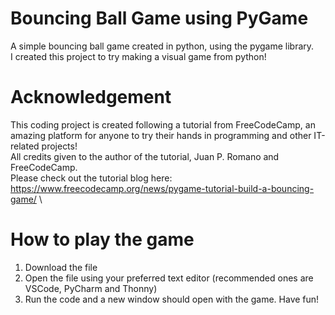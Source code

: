 # Bouncing Ball Game using PyGame
A simple bouncing ball game created in python, using the pygame library.\
I created this project to try making a visual game from python!

# Acknowledgement
This coding project is created following a tutorial from FreeCodeCamp, an amazing platform for anyone to try their hands in programming and other IT-related projects!\
All credits given to the author of the tutorial, Juan P. Romano and FreeCodeCamp.\
Please check out the tutorial blog here: https://www.freecodecamp.org/news/pygame-tutorial-build-a-bouncing-game/ \

# How to play the game
1. Download the file
2. Open the file using your preferred text editor (recommended ones are VSCode, PyCharm and Thonny)
3. Run the code and a new window should open with the game. Have fun!

